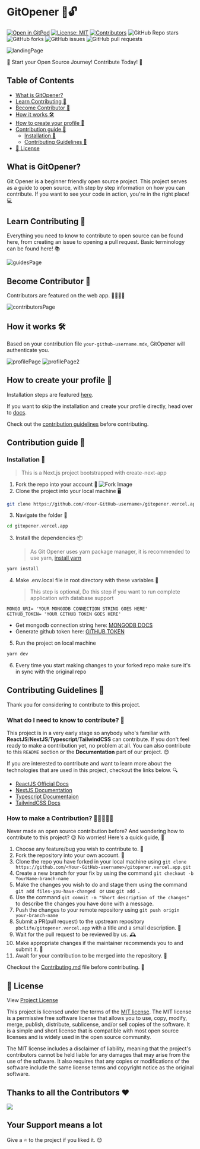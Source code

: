 # GitOpener 🚪🔓

[![Open in GitPod](https://img.shields.io/badge/Gitpod-Ready--to--Code-blue?logo=gitpod)](https://gitpod.io/#https://github.com/pbclife/gitopener.vercel.app)
[![License: MIT](https://img.shields.io/badge/License-MIT-yellow.svg)](https://github.com/pbclife/gitopener.vercel.app/blob/main/LICENSE)
[![Contributors](https://img.shields.io/github/contributors/badges/shields)](https://github.com/pbclife/gitopener.vercel.app/graphs/contributors)
![GitHub Repo stars](https://img.shields.io/github/stars/pbclife/gitopener.vercel.app?style=flat)
![GitHub forks](https://img.shields.io/github/forks/pbclife/gitopener.vercel.app?style=flat)
![GitHub issues](https://img.shields.io/github/issues/pbclife/gitopener.vercel.app?style=flat)
![GitHub pull requests](https://img.shields.io/github/issues-pr/pbclife/gitopener.vercel.app?style=flat)

![landingPage](https://user-images.githubusercontent.com/71945723/227792530-993f74ab-7c78-4e46-a3f6-69de0af9c597.jpg)


🚀 Start your Open Source Journey! Contribute Today! 🤝

## Table of Contents
- [What is GitOpener?](#what-is-gitopener)
- [Learn Contributing 📖](#learn-contributing-📖)
- [Become Contributor 👥](#become-contributor-👥)
- [How it works 🛠️](#how-it-works-🛠️)
- [How to create your profile 📝](#how-to-create-your-profile-📝)
- [Contribution guide 🤝](#contribution-guide-🤝)
  - [Installation 🚧](#installation-🚧)
  - [Contributing Guidelines 📜](#contributing-guidelines-📜)
- [📝 License](#📝-license)

## What is GitOpener?

Git Opener is a beginner friendly open source project. This project serves as a guide to open source, with step by step information on how you can contribute. If you want to see your code in action, you're in the right place! 💻

## Learn Contributing 📖

Everything you need to know to contribute to open source can be found here, from creating an issue to opening a pull request. Basic terminology can be found here! 📚

![guidesPage](https://user-images.githubusercontent.com/71945723/227792563-8ab9c59b-8187-4108-93cd-4157d97fe687.png)


## Become Contributor 👥

Contributors are featured on the web app. 👨‍💻👩‍💻

![contributorsPage](https://user-images.githubusercontent.com/71945723/227792580-531716bd-8404-4472-bb21-601d8ca62ce5.png)


## How it works 🛠️

Based on your contribution file `your-github-username.mdx`, GitOpener will authenticate you.

![profilePage](https://user-images.githubusercontent.com/71945723/227792597-05eb9130-3c99-4682-a1f1-8237a8c33efa.png)
![profilePage2](https://user-images.githubusercontent.com/71945723/227792601-5764ceaa-c289-41f4-b126-3b1d44a6eac4.png)


## How to create your profile 📝

Installation steps are featured [here](#installation).

If you want to skip the installation and create your profile directly, head over to [docs](docs/guides/starting-contribution/getting-started.mdx).

<!-- Description -->

Check out the [contribution guidelines](#contributing-guidelines) before contributing.

## Contribution guide 🤝

### Installation 🚧

> This is a Next.js project bootstrapped with create-next-app

1. Fork the repo into your account 🍴
   ![Fork Image](https://i.imgur.com/mNw6zxu.png)
2. Clone the project into your local machine 🖥️

```sh
git clone https://github.com/<Your-GitHub-username>/gitopener.vercel.app.git
```

3. Navigate the folder 📂

```sh
cd gitopener.vercel.app
```

3. Install the dependencies 📦
   > As Git Opener uses yarn package manager, it is recommended to use yarn, [install yarn][yarn-website]

```sh
yarn install
```

4. Make .env.local file in root directory with these variables 📁
   > This step is optional, Do this step if you want to run complete application with database support

```
MONGO_URI= 'YOUR MONGODB CONNECTION STRING GOES HERE'
GITHUB_TOKEN= 'YOUR GITHUB TOKEN GOES HERE'
```

- Get mongodb connection string here: [MONGODB DOCS][mongodb-docs]
- Generate github token here: [GITHUB TOKEN][github-token]

5. Run the project on local machine

```sh
yarn dev
```

6. Every time you start making changes to your forked repo make sure it's in sync with the original repo

## Contributing Guidelines 📜

Thank you for considering to contribute to this project.

### What do I need to know to contribute? 🤔

This project is in a very early stage so anybody who's familiar with **ReactJS**/**NextJS**/**Typescript**/**TailwindCSS** can contribute. If you don't feel ready to make a contribution yet, no problem at all. You can also contribute to this `README` section or the **Documentation** part of our project. 😊

If you are interested to contribute and want to learn more about the technologies that are used in this project, checkout the links below. 🔍


- [ReactJS Official Docs](https://reactjs.org/docs/getting-started.html)
- [NextJS Documentation](https://beta.nextjs.org/docs)
- [Typescript Documentaion](https://www.typescriptlang.org/docs/)
- [TailwindCSS Docs](https://tailwindcss.com/docs/installation)

### How to make a Contribution? 🤝👩‍💻👨‍💻

Never made an open source contribution before? And wondering how to contribute to this project? 😕 No worries! Here's a quick guide, 🚀

1. Choose any feature/bug you wish to contribute to. 🎉
2. Fork the repository into your own account. 🍴
3. Clone the repo you have forked in your local machine using `git clone https://github.com/<Your-GitHub-username>/gitopener.vercel.app.git`
4. Create a new branch for your fix by using the command `git checkout -b YourName-branch-name `
5. Make the changes you wish to do and stage them using the command `git add files-you-have-changed ` or use `git add .`
6. Use the command `git commit -m "Short description of the changes"` to describe the changes you have done with a message.
7. Push the changes to your remote repository using `git push origin your-branch-name`
8. Submit a PR(pull request) to the upstream repository `pbclife/gitopener.vercel.app` with a title and a small description. 🙏
9. Wait for the pull request to be reviewed by us. 🕰️
10. Make appropriate changes if the maintainer recommends you to and submit it. 🔄
11. Await for your contribution to be merged into the repository. 🎊

Checkout the [Contributing.md][contributing] file before contributing. 📖


<!-- ### Where can I go for help? -->

## 📝 License

View [Project License][license]

This project is licensed under the terms of the [MIT license](https://opensource.org/license/mit/). The MIT license is a permissive free software license that allows you to use, copy, modify, merge, publish, distribute, sublicense, and/or sell copies of the software. It is a simple and short license that is compatible with most open source licenses and is widely used in the open source community.

The MIT license includes a disclaimer of liability, meaning that the project's contributors cannot be held liable for any damages that may arise from the use of the software. It also requires that any copies or modifications of the software include the same license terms and copyright notice as the original software.

## Thanks to all the Contributors ❤️

<a href = "https://github.com/pbclife/gitopener.vercel.app/graphs/contributors">
  <img src = "https://contrib.rocks/image?repo=pbclife/gitopener.vercel.app"/>
</a>

## Your Support means a lot

Give a ⭐ to the project if you liked it. 😊

[yarn-website]: https://classic.yarnpkg.com/lang/en/docs/install/#debian-stable
[mongodb-docs]: https://www.mongodb.com/docs/compass/current/connect
[github-token]: https://github.com/settings/tokens
[contributing]: https://github.com/pbclife/gitopener.vercel.app/blob/main/CONTRIBUTING.md
[license]: https://github.com/pbclife/gitopener.vercel.app/blob/main/LICENCE
